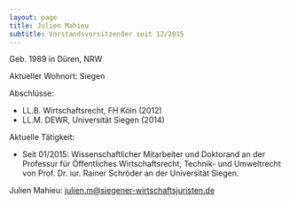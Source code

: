 ```yaml
---
layout: page
title: Julien Mahieu
subtitle: Vorstandsvorsitzender seit 12/2015
---
```


Geb. 1989 in Düren, NRW

Aktueller Wohnort: Siegen

Abschlüsse:

  * LL.B. Wirtschaftsrecht, FH Köln (2012)
  * LL.M. DEWR, Universität Siegen (2014)

Aktuelle Tätigkeit:

  * Seit 01/2015: Wissenschaftlicher Mitarbeiter und Doktorand an der Professur für Öffentliches Wirtschaftsrecht, Technik- und Umweltrecht von Prof. Dr. iur. Rainer Schröder an der Universität Siegen.

Julien Mahieu: <julien.m@siegener-wirtschaftsjuristen.de>

